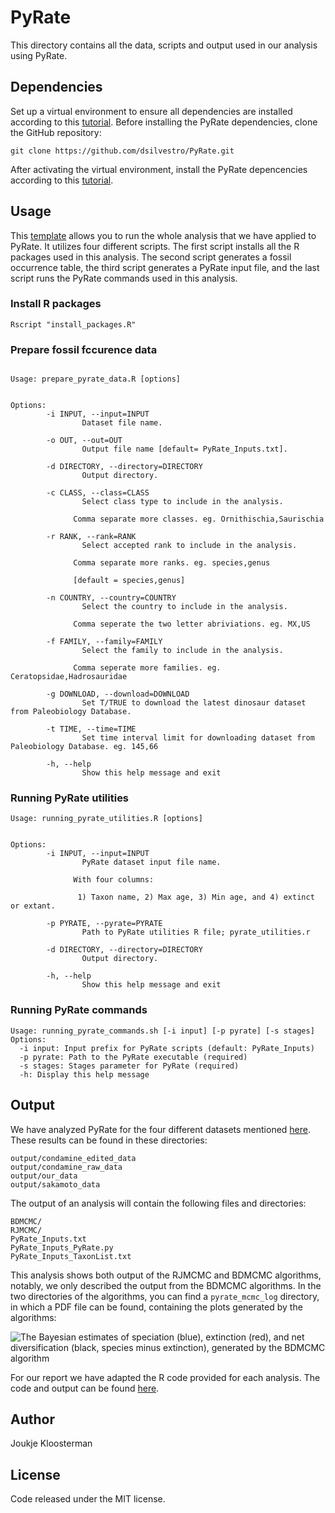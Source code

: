 # PyRate
This directory contains all the data, scripts and output used in our analysis using PyRate.

## Dependencies
Set up a virtual environment to ensure all dependencies are installed according to this [tutorial](https://github.com/dsilvestro/PyRate/blob/master/tutorials/pyrate_tutorial_0.md).
Before installing the PyRate dependencies, clone the GitHub repository:

```shell
git clone https://github.com/dsilvestro/PyRate.git
```

After activating the virtual environment, install the PyRate depencencies according to this [tutorial](https://github.com/dsilvestro/PyRate/blob/master/tutorials/pyrate_tutorial_0.md).

## Usage
This [template](template_run_analysis.sh) allows you to run the whole analysis that we have applied to PyRate.
It utilizes four different scripts. The first script installs all the R packages used in this analysis. 
The second script generates a fossil occurrence table, the third script generates a PyRate input file, and the last script runs the PyRate commands used in this analysis.

### Install R packages
```shell
Rscript "install_packages.R"
```

### Prepare fossil fccurence data
```

Usage: prepare_pyrate_data.R [options]


Options:
        -i INPUT, --input=INPUT
                Dataset file name.

        -o OUT, --out=OUT
                Output file name [default= PyRate_Inputs.txt].

        -d DIRECTORY, --directory=DIRECTORY
                Output directory.

        -c CLASS, --class=CLASS
                Select class type to include in the analysis.

              Comma separate more classes. eg. Ornithischia,Saurischia

        -r RANK, --rank=RANK
                Select accepted rank to include in the analysis.

              Comma separate more ranks. eg. species,genus

              [default = species,genus]

        -n COUNTRY, --country=COUNTRY
                Select the country to include in the analysis.

              Comma seperate the two letter abriviations. eg. MX,US

        -f FAMILY, --family=FAMILY
                Select the family to include in the analysis.

              Comma seperate more families. eg. Ceratopsidae,Hadrosauridae

        -g DOWNLOAD, --download=DOWNLOAD
                Set T/TRUE to download the latest dinosaur dataset from Paleobiology Database.

        -t TIME, --time=TIME
                Set time interval limit for downloading dataset from Paleobiology Database. eg. 145,66

        -h, --help
                Show this help message and exit
```

### Running PyRate utilities
```
Usage: running_pyrate_utilities.R [options]


Options:
        -i INPUT, --input=INPUT
                PyRate dataset input file name. 

              With four columns:

               1) Taxon name, 2) Max age, 3) Min age, and 4) extinct or extant.

        -p PYRATE, --pyrate=PYRATE
                Path to PyRate utilities R file; pyrate_utilities.r

        -d DIRECTORY, --directory=DIRECTORY
                Output directory.

        -h, --help
                Show this help message and exit
```
### Running PyRate commands
```
Usage: running_pyrate_commands.sh [-i input] [-p pyrate] [-s stages]
Options:
  -i input: Input prefix for PyRate scripts (default: PyRate_Inputs)
  -p pyrate: Path to the PyRate executable (required)
  -s stages: Stages parameter for PyRate (required)
  -h: Display this help message
```

## Output
We have analyzed PyRate for the four different datasets mentioned [here](../README.md). These results can be found in these directories:
```
output/condamine_edited_data
output/condamine_raw_data
output/our_data
output/sakamoto_data
```
The output of an analysis will contain the following files and directories:

```
BDMCMC/
RJMCMC/
PyRate_Inputs.txt
PyRate_Inputs_PyRate.py
PyRate_Inputs_TaxonList.txt
```

This analysis shows both output of the RJMCMC and BDMCMC algorithms, notably, we only described the output from the BDMCMC algorithms. 
In the two directories of the algorithms, you can find a ``pyrate_mcmc_log`` directory, in which a PDF file can be found, containing the plots generated by the algorithms: 

![The Bayesian estimates of speciation (blue), extinction (red), and net diversification (black, species
minus extinction), generated by the BDMCMC algorithm](Example%20PyRate%20Output.png)



For our report we have adapted the R code provided for each analysis. The code and output can be found [here](output/figures).
## Author
Joukje Kloosterman

## License
Code released under the MIT license. 